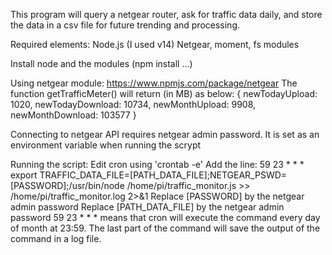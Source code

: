 This program will query a netgear router, ask for traffic data daily, and store the data in a csv file for future trending and processing.

Required elements:
Node.js (I used v14)
Netgear, moment, fs modules

Install node and the modules (npm install ...)

Using netgear module: https://www.npmjs.com/package/netgear
The function getTrafficMeter() will return (in MB) as below:
{
  newTodayUpload: 1020,
  newTodayDownload: 10734,
  newMonthUpload: 9908,
  newMonthDownload: 103577
}

Connecting to netgear API requires netgear admin password.  It is set as an environment variable when running the scrypt

Running the script:
Edit cron using 'crontab -e'
Add the line: 59 23 * * * export TRAFFIC_DATA_FILE=[PATH_DATA_FILE];NETGEAR_PSWD=[PASSWORD];/usr/bin/node /home/pi/traffic_monitor.js >> /home/pi/traffic_monitor.log 2>&1
Replace [PASSWORD] by the netgear admin password
Replace [PATH_DATA_FILE] by the netgear admin password
59 23 * * * means that cron will execute the command every day of month at 23:59.
The last part of the command will save the output of the command in a log file.
